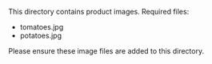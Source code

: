 This directory contains product images. Required files:
- tomatoes.jpg
- potatoes.jpg

Please ensure these image files are added to this directory.